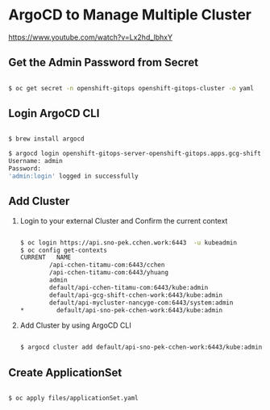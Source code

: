 # ArgoCD to Manage Multiple Cluster

<https://www.youtube.com/watch?v=Lx2hd_lbhxY>

## Get the Admin Password from Secret

```bash

$ oc get secret -n openshift-gitops openshift-gitops-cluster -o yaml

```

## Login ArgoCD CLI

```bash

$ brew install argocd

$ argocd login openshift-gitops-server-openshift-gitops.apps.gcg-shift.cchen.work
Username: admin
Password:
'admin:login' logged in successfully

```

## Add Cluster

1. Login to your external Cluster and Confirm the current context

    ```bash

    $ oc login https://api.sno-pek.cchen.work:6443  -u kubeadmin
    $ oc config get-contexts
    CURRENT   NAME                                                                            CLUSTER                          AUTHINFO                                      NAMESPACE
            /api-cchen-titamu-com:6443/cchen                                                api-cchen-titamu-com:6443        cchen/api-cchen-titamu-com:6443
            /api-cchen-titamu-com:6443/yhuang                                               api-cchen-titamu-com:6443        yhuang/api-cchen-titamu-com:6443
            admin                                                                           mycluster                        admin
            default/api-cchen-titamu-com:6443/kube:admin                                    api-cchen-titamu-com:6443        kube:admin/api-cchen-titamu-com:6443          default
            default/api-gcg-shift-cchen-work:6443/kube:admin                                api-gcg-shift-cchen-work:6443    kube:admin/api-gcg-shift-cchen-work:6443      default
            default/api-mycluster-nancyge-com:6443/system:admin                             api-mycluster-nancyge-com:6443   system:admin/api-mycluster-nancyge-com:6443   default
    *         default/api-sno-pek-cchen-work:6443/kube:admin                                  api-sno-pek-cchen-work:6443      kube:admin/api-sno-pek-cchen-work:6443        default
    ```

2. Add Cluster by using ArgoCD CLI

    ```bash

    $ argocd cluster add default/api-sno-pek-cchen-work:6443/kube:admin

    ```

## Create ApplicationSet

```bash

$ oc apply files/applicationSet.yaml

```
